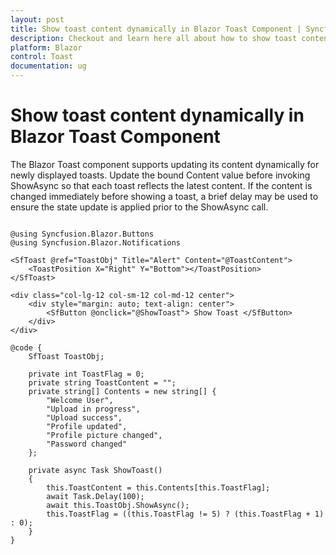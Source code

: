 ```yaml
---
layout: post
title: Show toast content dynamically in Blazor Toast Component | Syncfusion
description: Checkout and learn here all about how to show toast content dynamically in Syncfusion Blazor Toast component and more.
platform: Blazor
control: Toast
documentation: ug
---
```


# Show toast content dynamically in Blazor Toast Component

The Blazor Toast component supports updating its content dynamically for newly displayed toasts. Update the bound Content value before invoking ShowAsync so that each toast reflects the latest content. If the content is changed immediately before showing a toast, a brief delay may be used to ensure the state update is applied prior to the ShowAsync call.

```cshtml

@using Syncfusion.Blazor.Buttons
@using Syncfusion.Blazor.Notifications

<SfToast @ref="ToastObj" Title="Alert" Content="@ToastContent">
    <ToastPosition X="Right" Y="Bottom"></ToastPosition>
</SfToast>

<div class="col-lg-12 col-sm-12 col-md-12 center">
    <div style="margin: auto; text-align: center">
        <SfButton @onclick="@ShowToast"> Show Toast </SfButton>
    </div>
</div>

@code {
    SfToast ToastObj;

    private int ToastFlag = 0;
    private string ToastContent = "";
    private string[] Contents = new string[] {
        "Welcome User",
        "Upload in progress",
        "Upload success",
        "Profile updated",
        "Profile picture changed",
        "Password changed"
    };

    private async Task ShowToast()
    {
        this.ToastContent = this.Contents[this.ToastFlag];
        await Task.Delay(100);
        await this.ToastObj.ShowAsync();
        this.ToastFlag = ((this.ToastFlag != 5) ? (this.ToastFlag + 1) : 0);
    }
}

```